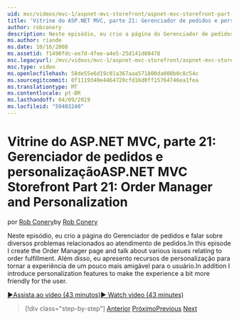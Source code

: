 ```yaml
---
uid: mvc/videos/mvc-1/aspnet-mvc-storefront/aspnet-mvc-storefront-part-21-order-manager-and-personalization
title: 'Vitrine do ASP.NET MVC, parte 21: Gerenciador de pedidos e personalização | Microsoft Docs'
author: robconery
description: Neste episódio, eu crio a página do Gerenciador de pedidos e falar sobre diversos problemas relacionados ao atendimento de pedidos. Além disso, posso introduzir recursos de personalização...
ms.author: riande
ms.date: 10/16/2008
ms.assetid: f1490fdc-ee7d-4fee-a4e5-25d141d88478
msc.legacyurl: /mvc/videos/mvc-1/aspnet-mvc-storefront/aspnet-mvc-storefront-part-21-order-manager-and-personalization
msc.type: video
ms.openlocfilehash: 58de55e6d19c01a367aaa571800da008b0c8c54c
ms.sourcegitcommit: 0f1119340e4464720cfd16d0ff15764746ea1fea
ms.translationtype: MT
ms.contentlocale: pt-BR
ms.lasthandoff: 04/09/2019
ms.locfileid: "59403240"
---
```

# <a name="aspnet-mvc-storefront-part-21-order-manager-and-personalization"></a><span data-ttu-id="ec454-104">Vitrine do ASP.NET MVC, parte 21: Gerenciador de pedidos e personalização</span><span class="sxs-lookup"><span data-stu-id="ec454-104">ASP.NET MVC Storefront Part 21: Order Manager and Personalization</span></span>

<span data-ttu-id="ec454-105">por [Rob Conery](https://github.com/robconery)</span><span class="sxs-lookup"><span data-stu-id="ec454-105">by [Rob Conery](https://github.com/robconery)</span></span>

<span data-ttu-id="ec454-106">Neste episódio, eu crio a página do Gerenciador de pedidos e falar sobre diversos problemas relacionados ao atendimento de pedidos.</span><span class="sxs-lookup"><span data-stu-id="ec454-106">In this episode I create the Order Manager page and talk about various issues relating to order fulfillment.</span></span> <span data-ttu-id="ec454-107">Além disso, eu apresento recursos de personalização para tornar a experiência de um pouco mais amigável para o usuário.</span><span class="sxs-lookup"><span data-stu-id="ec454-107">In addition I introduce personalization features to make the experience a bit more friendly for the user.</span></span>

[<span data-ttu-id="ec454-108">&#9654;Assista ao vídeo (43 minutos)</span><span class="sxs-lookup"><span data-stu-id="ec454-108">&#9654; Watch video (43 minutes)</span></span>](https://channel9.msdn.com/Blogs/ASP-NET-Site-Videos/aspnet-mvc-storefront-part-21-order-manager-and-personalization)

> [!div class="step-by-step"]
> <span data-ttu-id="ec454-109">[Anterior](aspnet-mvc-storefront-part-20-logging.md)
> [Próximo](aspnet-mvc-storefront-part-22-restructuring-rerouting-and-paypal.md)</span><span class="sxs-lookup"><span data-stu-id="ec454-109">[Previous](aspnet-mvc-storefront-part-20-logging.md)
[Next](aspnet-mvc-storefront-part-22-restructuring-rerouting-and-paypal.md)</span></span>
